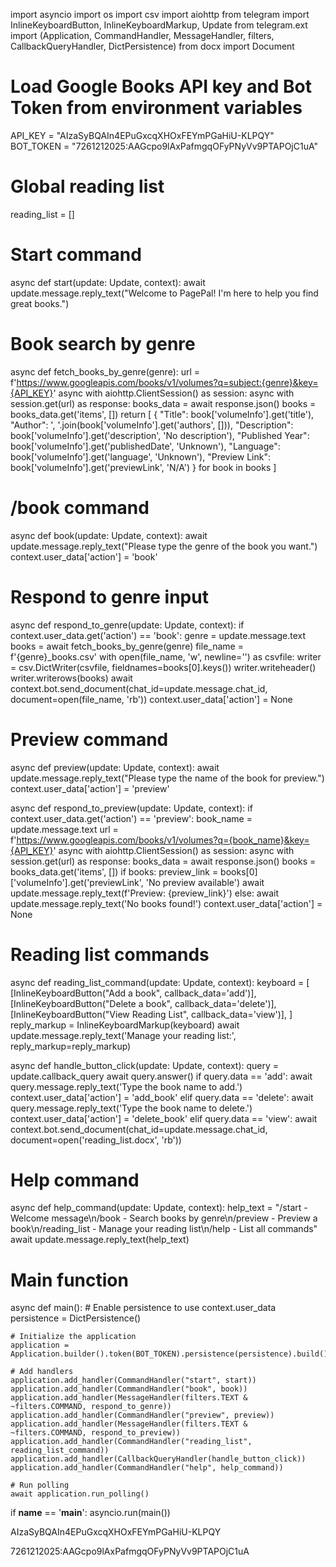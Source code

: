 import asyncio
import os
import csv
import aiohttp
from telegram import InlineKeyboardButton, InlineKeyboardMarkup, Update
from telegram.ext import (Application, CommandHandler, MessageHandler, filters, CallbackQueryHandler, DictPersistence)
from docx import Document

# Load Google Books API key and Bot Token from environment variables
API_KEY = "AIzaSyBQAIn4EPuGxcqXHOxFEYmPGaHiU-KLPQY"
BOT_TOKEN = "7261212025:AAGcpo9lAxPafmgqOFyPNyVv9PTAPOjC1uA"

# Global reading list
reading_list = []

# Start command
async def start(update: Update, context):
    await update.message.reply_text("Welcome to PagePal! I'm here to help you find great books.")

# Book search by genre
async def fetch_books_by_genre(genre):
    url = f'https://www.googleapis.com/books/v1/volumes?q=subject:{genre}&key={API_KEY}'
    async with aiohttp.ClientSession() as session:
        async with session.get(url) as response:
            books_data = await response.json()
            books = books_data.get('items', [])
            return [
                {
                    "Title": book['volumeInfo'].get('title'),
                    "Author": ', '.join(book['volumeInfo'].get('authors', [])),
                    "Description": book['volumeInfo'].get('description', 'No description'),
                    "Published Year": book['volumeInfo'].get('publishedDate', 'Unknown'),
                    "Language": book['volumeInfo'].get('language', 'Unknown'),
                    "Preview Link": book['volumeInfo'].get('previewLink', 'N/A')
                }
                for book in books
            ]

# /book command
async def book(update: Update, context):
    await update.message.reply_text("Please type the genre of the book you want.")
    context.user_data['action'] = 'book'

# Respond to genre input
async def respond_to_genre(update: Update, context):
    if context.user_data.get('action') == 'book':
        genre = update.message.text
        books = await fetch_books_by_genre(genre)
        file_name = f'{genre}_books.csv'
        with open(file_name, 'w', newline='') as csvfile:
            writer = csv.DictWriter(csvfile, fieldnames=books[0].keys())
            writer.writeheader()
            writer.writerows(books)
        await context.bot.send_document(chat_id=update.message.chat_id, document=open(file_name, 'rb'))
        context.user_data['action'] = None

# Preview command
async def preview(update: Update, context):
    await update.message.reply_text("Please type the name of the book for preview.")
    context.user_data['action'] = 'preview'

async def respond_to_preview(update: Update, context):
    if context.user_data.get('action') == 'preview':
        book_name = update.message.text
        url = f'https://www.googleapis.com/books/v1/volumes?q={book_name}&key={API_KEY}'
        async with aiohttp.ClientSession() as session:
            async with session.get(url) as response:
                books_data = await response.json()
                books = books_data.get('items', [])
                if books:
                    preview_link = books[0]['volumeInfo'].get('previewLink', 'No preview available')
                    await update.message.reply_text(f'Preview: {preview_link}')
                else:
                    await update.message.reply_text('No books found!')
        context.user_data['action'] = None

# Reading list commands
async def reading_list_command(update: Update, context):
    keyboard = [
        [InlineKeyboardButton("Add a book", callback_data='add')],
        [InlineKeyboardButton("Delete a book", callback_data='delete')],
        [InlineKeyboardButton("View Reading List", callback_data='view')],
    ]
    reply_markup = InlineKeyboardMarkup(keyboard)
    await update.message.reply_text('Manage your reading list:', reply_markup=reply_markup)

async def handle_button_click(update: Update, context):
    query = update.callback_query
    await query.answer()
    if query.data == 'add':
        await query.message.reply_text('Type the book name to add.')
        context.user_data['action'] = 'add_book'
    elif query.data == 'delete':
        await query.message.reply_text('Type the book name to delete.')
        context.user_data['action'] = 'delete_book'
    elif query.data == 'view':
        await context.bot.send_document(chat_id=update.message.chat_id, document=open('reading_list.docx', 'rb'))

# Help command
async def help_command(update: Update, context):
    help_text = "/start - Welcome message\n/book - Search books by genre\n/preview - Preview a book\n/reading_list - Manage your reading list\n/help - List all commands"
    await update.message.reply_text(help_text)

# Main function
async def main():
    # Enable persistence to use context.user_data
    persistence = DictPersistence()

    # Initialize the application
    application = Application.builder().token(BOT_TOKEN).persistence(persistence).build()

    # Add handlers
    application.add_handler(CommandHandler("start", start))
    application.add_handler(CommandHandler("book", book))
    application.add_handler(MessageHandler(filters.TEXT & ~filters.COMMAND, respond_to_genre))
    application.add_handler(CommandHandler("preview", preview))
    application.add_handler(MessageHandler(filters.TEXT & ~filters.COMMAND, respond_to_preview))
    application.add_handler(CommandHandler("reading_list", reading_list_command))
    application.add_handler(CallbackQueryHandler(handle_button_click))
    application.add_handler(CommandHandler("help", help_command))

    # Run polling
    await application.run_polling()

if __name__ == '__main__':
    asyncio.run(main())














AIzaSyBQAIn4EPuGxcqXHOxFEYmPGaHiU-KLPQY



7261212025:AAGcpo9lAxPafmgqOFyPNyVv9PTAPOjC1uA
